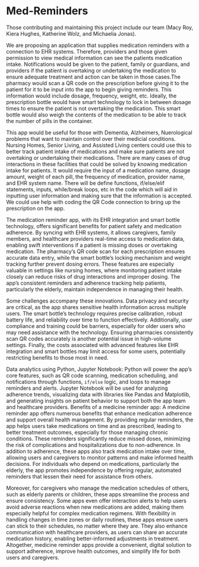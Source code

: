 # Med-Reminders
Those contributing and maintaining this project include our team (Macy Roy, Kiera Hughes, Katherine Wolz, and Michaelia Jonas).

We are proposing an application that supplies medication reminders with a connection to EHR systems. Therefore, providers and those given permission to view medical information can see the patients medication intake. Notifications would be given to the patient, family or guardians, and providers if the patient is overtaking or undertaking the medication to ensure adequate treatment and action can be taken in those cases.The pharmacy would scan a QR code on the prescription before giving it to the patient for it to be input into the app to begin giving reminders. 
This information would include dosage, frequency, weight, etc.
Ideally, the prescription bottle would have smart technology to lock in between dosage times to ensure the patient is not overtaking the medication. 
This smart bottle would also weigh the contents of the medication to be able to track the number of pills in the container.

This app would be useful for those with Dementia, Alzheimers, Nuerological problems that want to maintain control over their medicial conditions.
Nursing Homes, Senior Living, and Assisted Living centers could use this to  better track patient intake of medications and make sure patients are not overtaking or undertaking their medications. There are many cases of drug interactions in these facilities that could be solved by knowing medication intake for patients. It would require the input of a medication name, dosage amount, weight of each pill, the frequency of medication, provider name, and EHR system name.
There will be define functions, if/else/elif statements, inputs, while/break loops, etc in the code which will aid in inputting user information and making sure that the information is accepted. We could use help with coding the QR Code connection to bring up the prescription on the app.

The medication reminder app, with its EHR integration and smart bottle technology, offers significant benefits for patient safety and medication adherence. By syncing with EHR systems, it allows caregivers, family members, and healthcare providers real-time access to medication data, enabling swift interventions if a patient is missing doses or overtaking medication. The pharmacy’s QR code scan for each prescription ensures accurate data entry, while the smart bottle’s locking mechanism and weight tracking further prevent dosing errors. These features are especially valuable in settings like nursing homes, where monitoring patient intake closely can reduce risks of drug interactions and improper dosing. The app’s consistent reminders and adherence tracking help patients, particularly the elderly, maintain independence in managing their health.

Some challenges accompany these innovations. Data privacy and security are critical, as the app shares sensitive health information across multiple users. The smart bottle’s technology requires precise calibration, robust battery life, and reliability over time to function effectively. Additionally, user compliance and training could be barriers, especially for older users who may need assistance with the technology. Ensuring pharmacies consistently scan QR codes accurately is another potential issue in high-volume settings. Finally, the costs associated with advanced features like EHR integration and smart bottles may limit access for some users, potentially restricting benefits to those most in need.

Data analytics using Python, Jupyter Notebook: Python will power the app’s core features, such as QR code scanning, medication scheduling, and notifications through functions, `if/else` logic, and loops to manage reminders and alerts. Jupyter Notebook will be used for analyzing adherence trends, visualizing data with libraries like Pandas and Matplotlib, and generating insights on patient behavior to support both the app team and healthcare providers.
Benefits of a medicine reminder app: A medicine reminder app offers numerous benefits that enhance medication adherence and support overall health management. By providing regular reminders, the app helps users take medications on time and as prescribed, leading to better treatment outcomes, especially for those managing chronic conditions. These reminders significantly reduce missed doses, minimizing the risk of complications and hospitalizations due to non-adherence. In addition to adherence, these apps also track medication intake over time, allowing users and caregivers to monitor patterns and make informed health decisions. For individuals who depend on medications, particularly the elderly, the app promotes independence by offering regular, automated reminders that lessen their need for assistance from others.

Moreover, for caregivers who manage the medication schedules of others, such as elderly parents or children, these apps streamline the process and ensure consistency. Some apps even offer interaction alerts to help users avoid adverse reactions when new medications are added, making them especially helpful for complex medication regimens. With flexibility in handling changes in time zones or daily routines, these apps ensure users can stick to their schedules, no matter where they are. They also enhance communication with healthcare providers, as users can share an accurate medication history, enabling better-informed adjustments in treatment. Altogether, medicine reminder apps provide a convenient, digital solution to support adherence, improve health outcomes, and simplify life for both users and caregivers.

